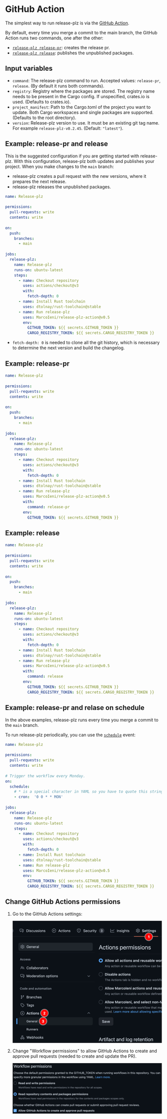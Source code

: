 # GitHub Action

The simplest way to run release-plz is via the [GitHub Action](https://github.com/marketplace/actions/release-plz).

By default, every time you merge a commit to the main branch, the GitHub Action
runs two commands, one after the other:

- [`release-plz release-pr`](../usage/release-pr.md): creates the release pr.
- [`release-plz release`](../usage/release.md): publishes the unpublished packages.

## Input variables

- `command`: The release-plz command to run. Accepted values: `release-pr`,
  `release`. (By default it runs both commands).
- `registry`: Registry where the packages are stored.
  The registry name needs to be present in the Cargo config.
  If unspecified, crates.io is used. (Defaults to crates.io).
- `project_manifest`: Path to the Cargo.toml of the project you want to update.
  Both Cargo workspaces and single packages are supported. (Defaults to the root
  directory).
- `version`: Release-plz version to use. It must be an existing git tag name.
  For example `release-plz-v0.2.45`. (Default: `"latest"`).

## Example: release-pr and release

This is the suggested configuration if you are getting started with release-plz.
With this configuration, release-plz both updates and publishes your project.
When you make changes to the `main` branch:
- release-plz creates a pull request with the new versions, where it prepares the next release.
- release-plz releases the unpublished packages.

```yaml
name: Release-plz

permissions:
  pull-requests: write
  contents: write

on:
  push:
    branches:
      - main

jobs:
  release-plz:
    name: Release-plz
    runs-on: ubuntu-latest
    steps:
      - name: Checkout repository
        uses: actions/checkout@v3
        with:
          fetch-depth: 0
      - name: Install Rust toolchain
        uses: dtolnay/rust-toolchain@stable
      - name: Run release-plz
        uses: MarcoIeni/release-plz-action@v0.5
        env:
          GITHUB_TOKEN: ${{ secrets.GITHUB_TOKEN }}
          CARGO_REGISTRY_TOKEN: ${{ secrets.CARGO_REGISTRY_TOKEN }}
```

- `fetch-depth: 0` is needed to clone all the git history, which is necessary to
  determine the next version and build the changelog.

## Example: release-pr

```yaml
name: Release-plz

permissions:
  pull-requests: write
  contents: write

on:
  push:
    branches:
      - main

jobs:
  release-plz:
    name: Release-plz
    runs-on: ubuntu-latest
    steps:
      - name: Checkout repository
        uses: actions/checkout@v3
        with:
          fetch-depth: 0
      - name: Install Rust toolchain
        uses: dtolnay/rust-toolchain@stable
      - name: Run release-plz
        uses: MarcoIeni/release-plz-action@v0.5
        with:
          command: release-pr
        env:
          GITHUB_TOKEN: ${{ secrets.GITHUB_TOKEN }}
```

## Example: release

```yaml
name: Release-plz

permissions:
  pull-requests: write
  contents: write

on:
  push:
    branches:
      - main

jobs:
  release-plz:
    name: Release-plz
    runs-on: ubuntu-latest
    steps:
      - name: Checkout repository
        uses: actions/checkout@v3
        with:
          fetch-depth: 0
      - name: Install Rust toolchain
        uses: dtolnay/rust-toolchain@stable
      - name: Run release-plz
        uses: MarcoIeni/release-plz-action@v0.5
        with:
          command: release
        env:
          GITHUB_TOKEN: ${{ secrets.GITHUB_TOKEN }}
          CARGO_REGISTRY_TOKEN: ${{ secrets.CARGO_REGISTRY_TOKEN }}
```

## Example: release-pr and relase on schedule

In the above examples, release-plz runs every time you merge a commit to the `main` branch.

To run release-plz periodically, you can use the
[`schedule`](https://docs.github.com/en/actions/reference/events-that-trigger-workflows#schedule) event:

```yaml
name: Release-plz

permissions:
  pull-requests: write
  contents: write

# Trigger the workflow every Monday.
on:
  schedule:
    # * is a special character in YAML so you have to quote this string
    - cron:  '0 0 * * MON'

jobs:
  release-plz:
    name: Release-plz
    runs-on: ubuntu-latest
    steps:
      - name: Checkout repository
        uses: actions/checkout@v3
        with:
          fetch-depth: 0
      - name: Install Rust toolchain
        uses: dtolnay/rust-toolchain@stable
      - name: Run release-plz
        uses: MarcoIeni/release-plz-action@v0.5
        env:
          GITHUB_TOKEN: ${{ secrets.GITHUB_TOKEN }}
          CARGO_REGISTRY_TOKEN: ${{ secrets.CARGO_REGISTRY_TOKEN }}
```

## Change GitHub Actions permissions

1. Go to the GitHub Actions settings:

   ![actions settings](../assets/actions_settings.png)

2. Change "Workflow permissions" to allow GitHub Actions to create and approve
   pull requests (needed to create and update the PR).

   ![workflow permission](../assets/workflow_permissions.png)
